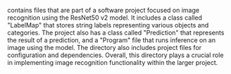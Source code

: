 contains files that are part of a software project focused on image recognition using the ResNet50 v2 model. It includes a class called "LabelMap" that stores string labels representing various objects and categories. The project also has a class called "Prediction" that represents the result of a prediction, and a "Program" file that runs inference on an image using the model. The directory also includes project files for configuration and dependencies. Overall, this directory plays a crucial role in implementing image recognition functionality within the larger project.